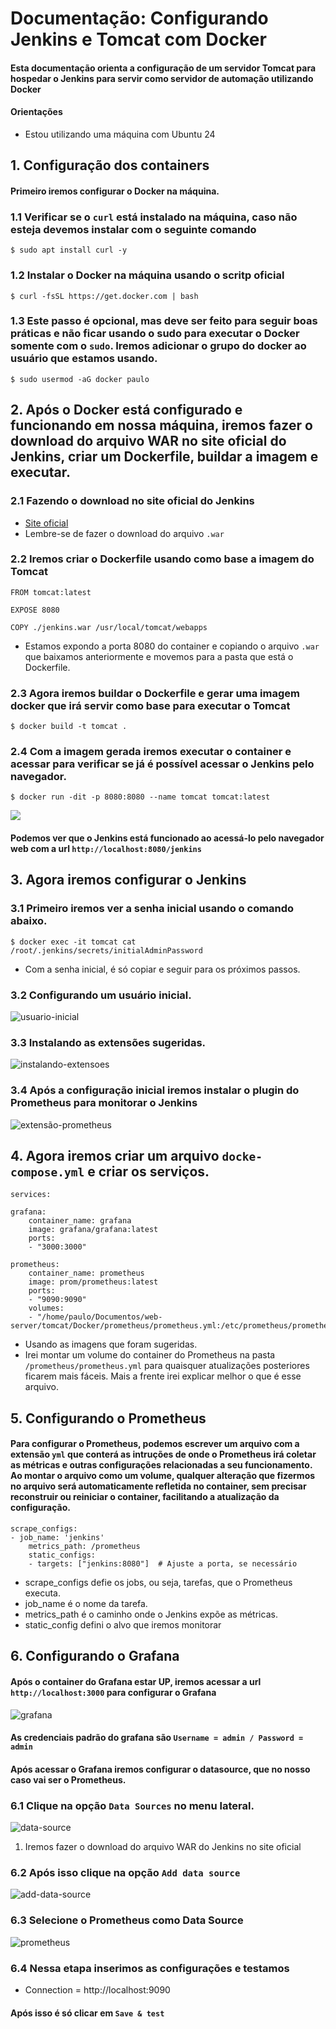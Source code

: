# Documentação: Configurando Jenkins e Tomcat com Docker

#### Esta documentação orienta a configuração de um servidor Tomcat para hospedar o Jenkins para servir como servidor de automação utilizando Docker

#### Orientações

- Estou utilizando uma máquina com Ubuntu 24

## 1. Configuração dos containers

#### Primeiro iremos configurar o Docker na máquina.

### 1.1 Verificar se o `curl` está instalado na máquina, caso não esteja devemos instalar com o seguinte comando

    $ sudo apt install curl -y 

### 1.2 Instalar o Docker na máquina usando o scritp oficial 

    $ curl -fsSL https://get.docker.com | bash

### 1.3 Este passo é opcional, mas deve ser feito para seguir boas práticas e não ficar usando o sudo para executar o Docker somente com o `sudo`. Iremos adicionar o grupo do docker ao usuário que estamos usando.

    $ sudo usermod -aG docker paulo
 
## 2. Após o Docker está configurado e funcionando em nossa máquina, iremos fazer o download do arquivo WAR no site oficial do Jenkins, criar um Dockerfile, buildar a imagem e executar.

### 2.1 Fazendo o download no site oficial do Jenkins

- [Site oficial](https://www.jenkins.io/download/)
- Lembre-se de fazer o download do arquivo `.war`

### 2.2 Iremos criar o Dockerfile usando como base a imagem do Tomcat

    FROM tomcat:latest

    EXPOSE 8080

    COPY ./jenkins.war /usr/local/tomcat/webapps

- Estamos expondo a porta 8080 do container e copiando o arquivo `.war` que baixamos anteriormente e movemos para a pasta que está o Dockerfile.

### 2.3 Agora iremos buildar o Dockerfile e gerar uma imagem docker que irá servir como base para executar o Tomcat

    $ docker build -t tomcat .

### 2.4 Com a imagem gerada iremos executar o container e acessar para verificar se já é possível acessar o Jenkins pelo navegador.

    $ docker run -dit -p 8080:8080 --name tomcat tomcat:latest

![](/tomcat/imagens/jenkins.png)

#### Podemos ver que o Jenkins está funcionado ao acessá-lo pelo navegador web com a url `http://localhost:8080/jenkins`

## 3. Agora iremos configurar o Jenkins

### 3.1 Primeiro iremos ver a senha inicial usando o comando abaixo.

    $ docker exec -it tomcat cat /root/.jenkins/secrets/initialAdminPassword

- Com a senha inicial, é só copiar e seguir para os próximos passos.

### 3.2 Configurando um usuário inicial.
![usuario-inicial](/tomcat/imagens/criar-usuario-jenkins.png)

### 3.3 Instalando as extensões sugeridas.
![instalando-extensoes](/tomcat/imagens/jenkins-configuracoes.png)

### 3.4 Após a configuração inicial iremos instalar o plugin do Prometheus para monitorar o Jenkins
![extensão-prometheus](/tomcat/imagens/extensao-prometheus.png)

## 4. Agora iremos criar um arquivo `docke-compose.yml` e criar os serviços.

    services:

    grafana:
        container_name: grafana 
        image: grafana/grafana:latest
        ports:
        - "3000:3000"

    prometheus:
        container_name: prometheus
        image: prom/prometheus:latest
        ports:
        - "9090:9090"
        volumes:
        - "/home/paulo/Documentos/web-server/tomcat/Docker/prometheus/prometheus.yml:/etc/prometheus/prometheus.yml"
    
- Usando as imagens que foram sugeridas.
- Irei montar um volume do container do Prometheus na pasta `/prometheus/prometheus.yml` para quaisquer atualizações posteriores ficarem mais fáceis. Mais a frente irei explicar melhor o que é esse arquivo.

## 5. Configurando o Prometheus

#### Para configurar o Prometheus, podemos escrever um arquivo com a extensão `yml` que conterá as intruções de onde o Prometheus irá coletar as métricas e outras configurações relacionadas a seu funcionamento. Ao montar o arquivo como um volume, qualquer alteração que fizermos no arquivo será automaticamente refletida no container, sem precisar reconstruir ou reiniciar o container, facilitando a atualização da configuração.

    scrape_configs:
    - job_name: 'jenkins'
        metrics_path: /prometheus
        static_configs:
        - targets: ["jenkins:8080"]  # Ajuste a porta, se necessário

- scrape_configs defie os jobs, ou seja, tarefas, que o Prometheus executa.
- job_name é o nome da tarefa.
- metrics_path é o caminho onde o Jenkins expõe as métricas. 
- static_config defini o alvo que iremos monitorar


## 6. Configurando o Grafana

#### Após o container do Grafana estar UP, iremos acessar a url `http://localhost:3000` para configurar o Grafana

![grafana](/tomcat/imagens/grafana.png)

#### As credenciais padrão do grafana são `Username = admin / Password = admin`

#### Após acessar o Grafana iremos configurar o datasource, que no nosso caso vai ser o Prometheus.

### 6.1 Clique na opção `Data Sources` no menu lateral.
![data-source](/tomcat/imagens/data-source.png)
1. Iremos fazer o download do arquivo WAR do Jenkins no site oficial

### 6.2 Após isso clique na opção ` Add data source `
![add-data-source](/tomcat/imagens/add-data-source.png)

### 6.3 Selecione o Prometheus como Data Source
![prometheus](/tomcat/imagens/prom-data.png)

### 6.4 Nessa etapa inserimos as configurações e testamos

- Connection = http://localhost:9090

#### Após isso é só clicar em `Save & test`